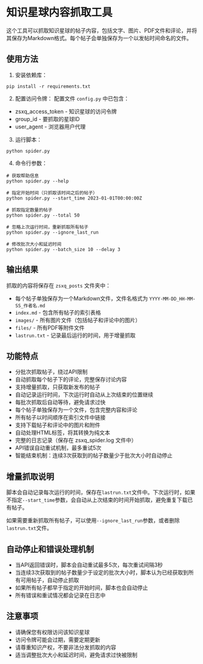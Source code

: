 # 知识星球内容抓取工具

这个工具可以抓取知识星球的帖子内容，包括文字、图片、PDF文件和评论，并将其保存为Markdown格式。每个帖子会单独保存为一个以发帖时间命名的文件。

## 使用方法

1. 安装依赖库：
```
pip install -r requirements.txt
```

2. 配置访问令牌：
配置文件 `config.py` 中已包含：
- zsxq_access_token - 知识星球的访问令牌
- group_id - 要抓取的星球ID
- user_agent - 浏览器用户代理

3. 运行脚本：
```
python spider.py
```

4. 命令行参数：
```
# 获取帮助信息
python spider.py --help

# 指定开始时间（只抓取该时间之后的帖子）
python spider.py --start_time 2023-01-01T00:00:00Z

# 抓取指定数量的帖子
python spider.py --total 50

# 忽略上次运行时间，重新抓取所有帖子
python spider.py --ignore_last_run

# 修改批次大小和延迟时间
python spider.py --batch_size 10 --delay 3
```

## 输出结果
抓取的内容将保存在 `zsxq_posts` 文件夹中：
- 每个帖子单独保存为一个Markdown文件，文件名格式为 `YYYY-MM-DD_HH-MM-SS_作者名.md`
- `index.md` - 包含所有帖子的索引表格
- `images/` - 所有图片文件（包括帖子和评论中的图片）
- `files/` - 所有PDF等附件文件
- `lastrun.txt` - 记录最后运行的时间，用于增量抓取

## 功能特点
- 分批次抓取帖子，绕过API限制
- 自动抓取每个帖子下的评论，完整保存讨论内容
- 支持增量抓取，只获取新发布的帖子
- 自动记录运行时间，下次运行时自动从上次结束的位置继续
- 每批次抓取后自动等待，避免请求过快
- 每个帖子单独保存为一个文件，包含完整内容和评论
- 所有帖子以时间顺序在索引文件中链接
- 支持下载帖子和评论中的图片和附件
- 自动处理HTML标签，将其转换为纯文本
- 完整的日志记录（保存在 zsxq_spider.log 文件中）
- API错误自动重试机制，最多重试5次
- 智能结束机制：连续3次获取到的帖子数量少于批次大小时自动停止

## 增量抓取说明
脚本会自动记录每次运行的时间，保存在`lastrun.txt`文件中。下次运行时，如果不指定`--start_time`参数，会自动从上次结束的时间开始抓取，避免重复下载已有帖子。

如果需要重新抓取所有帖子，可以使用`--ignore_last_run`参数，或者删除`lastrun.txt`文件。

## 自动停止和错误处理机制
- 当API返回错误时，脚本会自动重试最多5次，每次重试间隔3秒
- 当连续3次获取到的帖子数量少于设定的批次大小时，脚本认为已经获取到所有可用帖子，自动停止抓取
- 如果所有帖子都早于指定的开始时间，脚本也会自动停止
- 所有错误和重试情况都会记录在日志中

## 注意事项
- 请确保您有权限访问该知识星球
- 访问令牌可能会过期，需要定期更新
- 请尊重知识产权，不要非法分发抓取的内容
- 适当调整批次大小和延迟时间，避免请求过快被限制 
